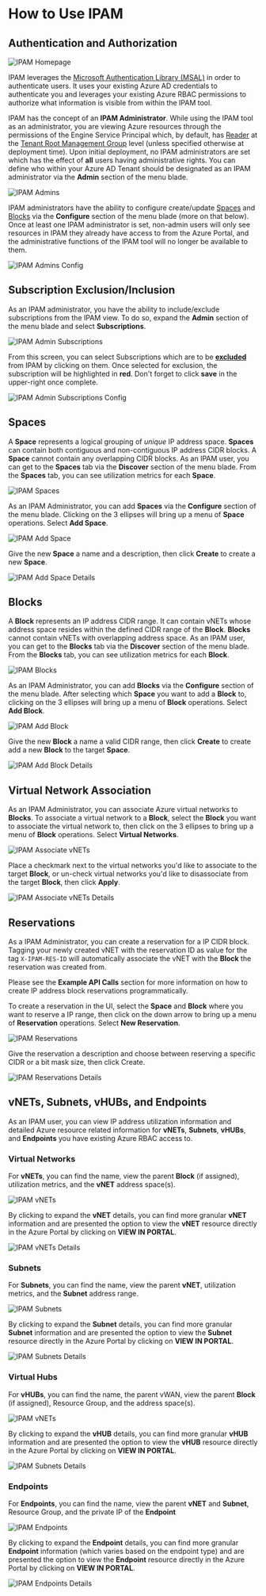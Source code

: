 # How to Use IPAM

## Authentication and Authorization

![IPAM Homepage](./images/home_page.png)

IPAM leverages the [Microsoft Authentication Library (MSAL)](https://docs.microsoft.com/azure/active-directory/develop/msal-overview) in order to authenticate users. It uses your existing Azure AD credentials to authenticate you and leverages your existing Azure RBAC permissions to authorize what information is visible from within the IPAM tool.

IPAM has the concept of an **IPAM Administrator**. While using the IPAM tool as an administrator, you are viewing Azure resources through the permissions of the Engine Service Principal which, by default, has [Reader](https://learn.microsoft.com/azure/role-based-access-control/built-in-roles#reader) at the [Tenant Root Management Group](https://learn.microsoft.com/azure/governance/management-groups/overview#root-management-group-for-each-directory) level (unless specified otherwise at deployment time). Upon initial deployment, no IPAM administrators are set which has the effect of **all** users having administrative rights. You can define who within your Azure AD Tenant should be designated as an IPAM administrator via the **Admin** section of the menu blade.

![IPAM Admins](./images/ipam_admin_admins.png)

IPAM administrators have the ability to configure create/update [Spaces](#spaces) and [Blocks](#blocks) via the **Configure** section of the menu blade (more on that below). Once at least one IPAM administrator is set, non-admin users will only see resources in IPAM they already have access to from the Azure Portal, and the administrative functions of the IPAM tool will no longer be available to them.

![IPAM Admins Config](./images/ipam_administrators_config.png)

## Subscription Exclusion/Inclusion

As an IPAM administrator, you have the ability to include/exclude subscriptions from the IPAM view. To do so, expand the **Admin** section of the menu blade and select **Subscriptions**.

![IPAM Admin Subscriptions](./images/ipam_admin_subscriptions.png)

From this screen, you can select Subscriptions which are to be <u>**excluded**</u> from IPAM by clicking on them. Once selected for exclusion, the subscription will be highlighted in **red**. Don't forget to click **save** in the upper-right once complete.

![IPAM Admin Subscriptions Config](./images/ipam_admin_subscriptions_config.png)

## Spaces

A **Space** represents a logical grouping of *unique* IP address space. **Spaces** can contain both contiguous and non-contiguous IP address CIDR blocks. A **Space** cannot contain any overlapping CIDR blocks. As an IPAM user, you can get to the **Spaces** tab via the **Discover** section of the menu blade. From the **Spaces** tab, you can see utilization metrics for each **Space**.

![IPAM Spaces](./images/discover_spaces.png)

As an IPAM Administrator, you can add **Spaces** via the **Configure** section of the menu blade. Clicking on the 3 ellipses will bring up a menu of **Space** operations. Select **Add Space**.

![IPAM Add Space](./images/add_space.png)

Give the new **Space** a name and a description, then click **Create** to create a new **Space**.

![IPAM Add Space Details](./images/add_space_details.png)

## Blocks

A **Block** represents an IP address CIDR range. It can contain vNETs whose address space resides within the defined CIDR range of the **Block**. **Blocks** cannot contain vNETs with overlapping address space. As an IPAM user, you can get to the **Blocks** tab via the **Discover** section of the menu blade. From the **Blocks** tab, you can see utilization metrics for each **Block**.

![IPAM Blocks](./images/discover_blocks.png)

As an IPAM Administrator, you can add **Blocks** via the **Configure** section of the menu blade. After selecting which **Space** you want to add a **Block** to, clicking on the 3 ellipses will bring up a menu of **Block** operations. Select **Add Block**.

![IPAM Add Block](./images/add_block.png)

Give the new **Block** a name a valid CIDR range, then click **Create** to create add a new **Block** to the target **Space**.

![IPAM Add Block Details](./images/add_block_details.png)

## Virtual Network Association

As an IPAM Administrator, you can associate Azure virtual networks to **Blocks**. To associate a virtual network to a **Block**, select the **Block** you want to associate the virtual network to, then click on the 3 ellipses to bring up a menu of **Block** operations. Select **Virtual Networks**.

![IPAM Associate vNETs](./images/virtual_network_association.png)

Place a checkmark next to the virtual networks you'd like to associate to the target **Block**, or un-check virtual networks you'd like to disassociate from the target **Block**, then click **Apply**.

![IPAM Associate vNETs Details](./images/virtual_network_association_details.png)

## Reservations

As a IPAM Administrator, you can create a reservation for a IP CIDR block. Tagging your newly created vNET with the reservation ID as value for the tag `X-IPAM-RES-ID` will automatically associate the vNET with the **Block** the reservation was created from.

Please see the **Example API Calls** section for more information on how to create IP address block reservations programmatically.

To create a reservation in the UI, select the **Space** and **Block** where you want to reserve a IP range, then click on the down arrow to bring up a menu of **Reservation** operations. Select **New Reservation**.

![IPAM Reservations](.\images\add_reservations.png)

Give the reservation a description and choose between reserving a specific CIDR or a bit mask size, then click Create.

![IPAM Reservations Details](.\images\add_reservation_details.png)

## vNETs, Subnets, vHUBs, and Endpoints

As an IPAM user, you can view IP address utilization information and detailed Azure resource related information for **vNETs**, **Subnets**, **vHUBs**, and **Endpoints** you have existing Azure RBAC access to.

### Virtual Networks

For **vNETs**, you can find the name, view the parent **Block** (if assigned), utilization metrics, and the **vNET** address space(s).

![IPAM vNETs](./images/discover_vnets.png)

By clicking to expand the **vNET** details, you can find more granular **vNET** information and are presented the option to view the **vNET** resource directly in the Azure Portal by clicking on **VIEW IN PORTAL**.

![IPAM vNETs Details](./images/discover_vnets_details.png)

### Subnets

For **Subnets**, you can find the name, view the parent **vNET**, utilization metrics, and the **Subnet** address range.

![IPAM Subnets](./images/discover_subnets.png)

By clicking to expand the **Subnet** details, you can find more granular **Subnet** information and are presented the option to view the **Subnet** resource directly in the Azure Portal by clicking on **VIEW IN PORTAL**.

![IPAM Subnets Details](./images/discover_subnets_details.png)

### Virtual Hubs

For **vHUBs**, you can find the name, the parent vWAN, view the parent **Block** (if assigned), Resource Group, and the address space(s).

![IPAM vNETs](./images/discover_vhubs.png)

By clicking to expand the **vHUB** details, you can find more granular **vHUB** information and are presented the option to view the **vHUB** resource directly in the Azure Portal by clicking on **VIEW IN PORTAL**.

![IPAM Subnets Details](./images/discover_vhubs_details.png)

### Endpoints

For **Endpoints**, you can find the name, view the parent **vNET** and **Subnet**, Resource Group, and the private IP of the **Endpoint**

![IPAM Endpoints](./images/discover_endpoints.png)

By clicking to expand the **Endpoint** details, you can find more granular **Endpoint** information (which varies based on the endpoint type) and are presented the option to view the **Endpoint** resource directly in the Azure Portal by clicking on **VIEW IN PORTAL**.

![IPAM Endpoints Details](./images/discover_endpoints_details.png)
